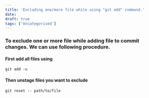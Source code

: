 ```yaml
---
title: 'Excluding one/more file while using "git add" command.'
date: 
draft: true
tags: ['Uncategorised']
---
```


### To exclude one or more file while adding file to commit changes. We can use following procedure.

#### First add all files using

```
git add -u
```

#### Then unstage files you want to exclude

```
git reset -- path/to/file
```